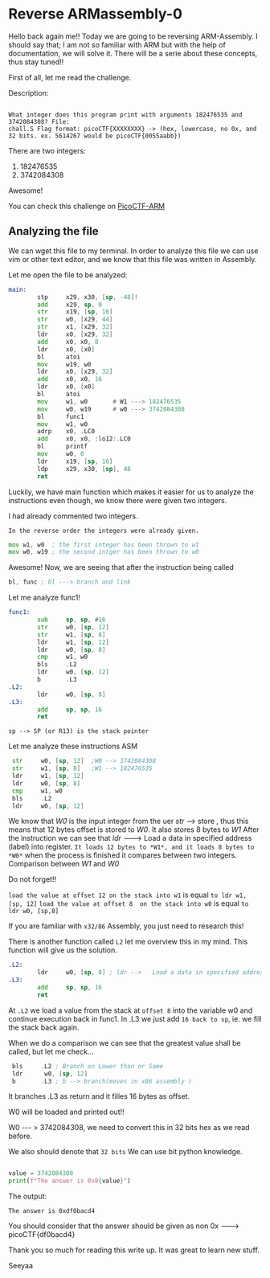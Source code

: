 # Reverse ARMassembly-0 

Hello back again me!! Today we are going to be reversing ARM-Assembly. I should say that; I am not so familiar with ARM but with the help of documentation, we will solve it.
There will be a serie about these concepts, thus stay tuned!!



First of all, let me read the challenge.

Description:
```

What integer does this program print with arguments 182476535 and 3742084308? File:
chall.S Flag format: picoCTF{XXXXXXXX} -> (hex, lowercase, no 0x, and 32 bits. ex. 5614267 would be picoCTF{0055aabb})
```

There are two integers: 
1. 182476535
2. 3742084308

Awesome!

You can check this challenge on [PicoCTF-ARM](https://play.picoctf.org/practice/challenge/160?category=3&page=1&search=ARM)


## Analyzing the file

We can wget this file to my terminal. In order to analyze this file we can use vim or other text editor, and we know that this file was written in Assembly.

Let me open the file to be analyzed:

```asm
main:
        stp     x29, x30, [sp, -48]!
        add     x29, sp, 0
        str     x19, [sp, 16]
        str     w0, [x29, 44]
        str     x1, [x29, 32]
        ldr     x0, [x29, 32]
        add     x0, x0, 8
        ldr     x0, [x0]
        bl      atoi
        mov     w19, w0
        ldr     x0, [x29, 32]
        add     x0, x0, 16
        ldr     x0, [x0]
        bl      atoi
        mov     w1, w0       # W1 ---> 182476535
        mov     w0, w19      # w0 ---> 3742084308
        bl      func1
        mov     w1, w0
        adrp    x0, .LC0
        add     x0, x0, :lo12:.LC0
        bl      printf
        mov     w0, 0
        ldr     x19, [sp, 16]
        ldp     x29, x30, [sp], 48
        ret

```
Luckily, we have main function which makes it easier for us to analyze the instructions even though, we know there were given two integers. 

I had already commented two integers.

```
In the reverse order the integers were already given.
```

```asm
mov w1, w0  ; the first integer has been thrown to w1
mov w0, w19 ; the second intger has been thrown to w0
```

Awesome! Now, we are seeing that after the instruction being called 

```asm
bl, func ; bl ---> branch and link

```

Let me analyze func1!


```asm
func1:
        sub     sp, sp, #16
        str     w0, [sp, 12]
        str     w1, [sp, 8]
        ldr     w1, [sp, 12]
        ldr     w0, [sp, 8]
        cmp     w1, w0
        bls     .L2
        ldr     w0, [sp, 12]
        b       .L3
.L2:
        ldr     w0, [sp, 8]
.L3:
        add     sp, sp, 16
        ret

```

```
sp --> SP (or R13) is the stack pointer
```


Let me analyze these instructions ASM

```asm
 str     w0, [sp, 12]  ;W0 --> 3742084308
 str     w1, [sp, 8]   ;W1 --> 182476535
 ldr     w1, [sp, 12]
 ldr     w0, [sp, 8]
 cmp     w1, w0
 bls     .L2
 ldr     w0, [sp, 12]
```

We know that *W0* is the input integer from the uer *str* --> store , thus this means that 12 bytes offset is stored to *W0*. It also stores 8 bytes to *W1*
After the instruction we can see that *ldr* ---> Load a data in specified address (label) into register. `It loads 12 bytes to *W1*, and it loads 8 bytes to *W0*` when the process is finished
it compares between two integers. Comparison between  *W1* and *W0*

Do not forget!!

`load the value at offset 12 on the stack into w1` is equal `to ldr w1, [sp, 12]`
`load the value at offset 8  on the stack into w0` is equal `to ldr w0, [sp,8]`

If you are familiar with `x32/86` Assembly, you just need to research this!


There is another function called `L2` let me overview this in my mind. This function will give us the solution.

```asm
.L2:
        ldr     w0, [sp, 8] ; ldr --> 	Load a data in specified address (label) into register
.L3:
        add     sp, sp, 16
        ret

```


At `.L2` we load a value from the stack at `offset 8` into the variable w0 and continue execution back in func1. In .L3 we just add `16 back to sp`,
ie. we fill the stack back again. 

When we do a comparison we can see that the greatest value shall be called, but let me check...

```asm
 bls     .L2 ; Branch on Lower than or Same 
 ldr      w0, [sp, 12] 
 b       .L3 ; b --> branch(moves in x86 assembly )
```
It branches .L3 as return and it filles 16 bytes as offset.


W0 will be loaded and printed out!!

W0 --- > 3742084308, we need to convert this in 32 bits hex as we read before.


We also should denote that `32 bits` We can use bit python knowledge.

```python

value = 3742084308
print(f"The answer is 0x8{value}")

```

The output:

```
The answer is 0xdf0bacd4
```

You should consider that the answer should be given as non 0x ---> picoCTF{df0bacd4}



Thank you so much for reading this write up. It was great to learn new stuff.

Seeyaa



